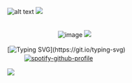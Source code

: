 ![alt text](https://64.media.tumblr.com/f87c54ecc20f7d831a3ed9b7f38a4e39/92e685400e894f80-e3/s1280x1920/5ab615dbe6fd817594c9b668ecf3d03f9f7ff3e0.png)
![](https://64.media.tumblr.com/6154af6408ae473b2660f89dd0321ffc/92e685400e894f80-d4/s1280x1920/40cfef053a92c40eff36a7b98ea8a906dc00990c.png)

ㅤㅤㅤㅤㅤㅤㅤㅤㅤㅤㅤㅤㅤㅤㅤㅤㅤㅤㅤㅤㅤㅤㅤㅤㅤㅤㅤㅤㅤㅤㅤㅤㅤㅤㅤㅤㅤㅤㅤㅤㅤㅤㅤㅤㅤㅤㅤㅤ![image](https://github.com/user-attachments/assets/2186fb27-ade7-4ee8-8241-6919470990e3) ![](https://64.media.tumblr.com/0cab20cbd471de675b104708e2b1ac19/92e685400e894f80-f0/s75x75_c1/8e46dddf718352b5c72485d30529a28037c7405d.png)

[![Typing SVG](https://readme-typing-svg.demolab.com?font=Underdog&size=60&pause=450&color=9AD8BD&center=true&vCenter=true&width=1000&height=90&lines=Don't+die.;How+much+will+I+get+paid+for+this%3F;I'll+be+here+to+babysit+you+all.;Let's+make+this+quick.;This+may+cost+a+bit.)](https://git.io/typing-svg)
ㅤㅤㅤㅤㅤㅤㅤㅤㅤㅤㅤㅤㅤㅤㅤㅤㅤㅤㅤㅤ[![spotify-github-profile](https://spotify-github-profile.kittinanx.com/api/view?uid=31fvmtcelfg4xzs5rwn7xpxfw2ze&cover_image=true&theme=novatorem&show_offline=false&background_color=121212&interchange=false&bar_color=9ad4bd&bar_color_cover=false)](https://github.com/kittinan/spotify-github-profile)

![](https://64.media.tumblr.com/6154af6408ae473b2660f89dd0321ffc/92e685400e894f80-d4/s1280x1920/40cfef053a92c40eff36a7b98ea8a906dc00990c.png)
